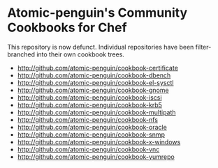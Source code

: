 Atomic-penguin's Community Cookbooks for Chef
=============================================

This repository is now defunct.  Individual repositories have been filter-branched into their own cookbook trees.

 * http://github.com/atomic-penguin/cookbook-certificate
 * http://github.com/atomic-penguin/cookbook-dbench
 * http://github.com/atomic-penguin/cookbook-el-sysctl
 * http://github.com/atomic-penguin/cookbook-gnome
 * http://github.com/atomic-penguin/cookbook-iscsi
 * http://github.com/atomic-penguin/cookbook-krb5
 * http://github.com/atomic-penguin/cookbook-multipath
 * http://github.com/atomic-penguin/cookbook-nfs
 * http://github.com/atomic-penguin/cookbook-oracle
 * http://github.com/atomic-penguin/cookbook-snmp
 * http://github.com/atomic-penguin/cookbook-x-windows
 * http://github.com/atomic-penguin/cookbook-vnc
 * http://github.com/atomic-penguin/cookbook-yumrepo